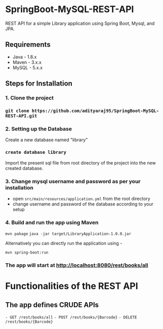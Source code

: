 # SpringBoot-MySQL-REST-API
REST API for a simple Library application using Spring Boot, Mysql, and JPA.

## Requirements
- Java - 1.8.x
- Maven - 3.x.x
- MySQL - 5.x.x

## Steps for Installation

### 1. Clone the project

### `git clone https://github.com/adityaraj95/SpringBoot-MySQL-REST-API.git`

### 2. Setting up the Database

Create a new database named "library"
### `create database library`

Import the present sql file from root directory of the project into the new created database.

### 3. Change mysql username and password as per your installation

- open `src/main/resources/application.yml` from the root directory
- change username and password of the database according to your setup

### 4. Build and run the app using Maven

 `mvn pakage`
 `java -jar target/LibraryApplication-1.0.0.jar`
 
 Alternatively you can directly run the application using -
 
 `mvn spring-boot:run`
 
 ### The app will start at [http://localhost:8080/rest/books/all](http://localhost:8080/rest/books/all)
 
 # Functionalities of the REST API
 
 ## The app defines CRUDE APIs
 `- GET /rest/books/all`
 `- POST /rest/books/{Barcode}`
 `- DELETE /rest/books/{Barcode}`
